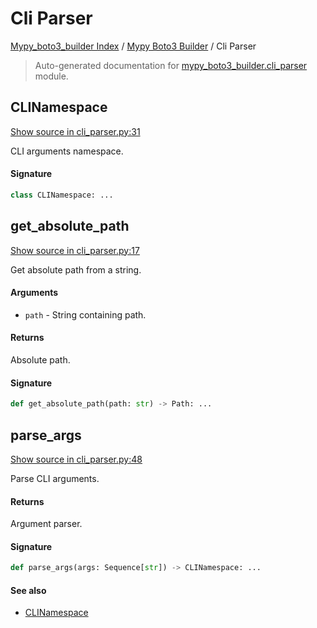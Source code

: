 # Cli Parser

[Mypy_boto3_builder Index](../README.md#mypy_boto3_builder-index) / [Mypy Boto3 Builder](./index.md#mypy-boto3-builder) / Cli Parser

> Auto-generated documentation for [mypy_boto3_builder.cli_parser](https://github.com/youtype/mypy_boto3_builder/blob/main/mypy_boto3_builder/cli_parser.py) module.

## CLINamespace

[Show source in cli_parser.py:31](https://github.com/youtype/mypy_boto3_builder/blob/main/mypy_boto3_builder/cli_parser.py#L31)

CLI arguments namespace.

#### Signature

```python
class CLINamespace: ...
```



## get_absolute_path

[Show source in cli_parser.py:17](https://github.com/youtype/mypy_boto3_builder/blob/main/mypy_boto3_builder/cli_parser.py#L17)

Get absolute path from a string.

#### Arguments

- `path` - String containing path.

#### Returns

Absolute path.

#### Signature

```python
def get_absolute_path(path: str) -> Path: ...
```



## parse_args

[Show source in cli_parser.py:48](https://github.com/youtype/mypy_boto3_builder/blob/main/mypy_boto3_builder/cli_parser.py#L48)

Parse CLI arguments.

#### Returns

Argument parser.

#### Signature

```python
def parse_args(args: Sequence[str]) -> CLINamespace: ...
```

#### See also

- [CLINamespace](#clinamespace)
